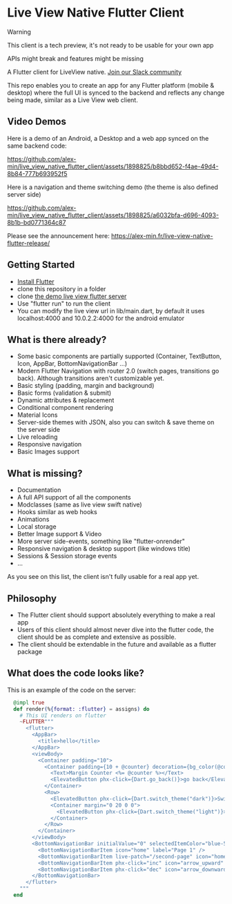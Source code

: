 # Live View Native Flutter Client

> [!WARNING]
> This client is a tech preview, it's not ready to be usable for your own app
>
> APIs might break and features might be missing

A Flutter client for LiveView native. [Join our Slack community](https://join.slack.com/t/liveviewflutter/shared_invite/zt-2eyf5yq9v-x1J8Zr031UOCYFGNpLDv5g)

This repo enables you to create an app for any Flutter platform (mobile & desktop) where the full UI is synced to the backend and reflects any change being made, similar as a Live View web client.

## Video Demos

Here is a demo of an Android, a Desktop and a web app synced on the same backend code:

https://github.com/alex-min/live_view_native_flutter_client/assets/1898825/b8bbd652-f4ae-49d4-8b84-777b693952f5

Here is a navigation and theme switching demo (the theme is also defined server side)

https://github.com/alex-min/live_view_native_flutter_client/assets/1898825/a6032bfa-d696-4093-8b1b-bd0771364c87


Please see the announcement here: https://alex-min.fr/live-view-native-flutter-release/

## Getting Started

- [Install Flutter](https://docs.flutter.dev/get-started/install)
- clone this repository in a folder
- clone [the demo live view flutter server](https://github.com/alex-min/live_view_flutter_demo)
- Use "flutter run" to run the client
- You can modify the live view url in lib/main.dart, by default it uses localhost:4000 and 10.0.2.2:4000 for the android emulator

## What is there already?

- Some basic components are partially supported (Container, TextButton, Icon, AppBar, BottomNavigationBar ...)
- Modern Flutter Navigation with router 2.0 (switch pages, transitions go back). Although transitions aren't customizable yet.
- Basic styling (padding, margin and background)
- Basic forms (validation & submit)
- Dynamic attributes & replacement
- Conditional component rendering
- Material Icons
- Server-side themes with JSON, also you can switch & save theme on the server side
- Live reloading
- Responsive navigation
- Basic Images support

## What is missing?

- Documentation
- A full API support of all the components
- Modclasses (same as live view swift native)
- Hooks similar as web hooks
- Animations
- Local storage
- Better Image support & Video
- More server side-events, something like "flutter-onrender"
- Responsive navigation & desktop support (like windows title)
- Sessions & Session storage events
- ...

As you see on this list, the client isn't fully usable for a real app yet.

## Philosophy

- The Flutter client should support absolutely everything to make a real app
- Users of this client should almost never dive into the flutter code, the client should be as complete and extensive as possible. 
- The client should be extendable in the future and available as a flutter package


## What does the code looks like?

This is an example of the code on the server:

```elixir
  @impl true
  def render(%{format: :flutter} = assigns) do
    # This UI renders on flutter
    ~FLUTTER"""
      <flutter>
        <AppBar>
          <title>hello</title>
        </AppBar>
        <viewBody>
          <Container padding="10">
            <Container padding={10 + @counter} decoration={bg_color(@counter)}>
              <Text>Margin Counter <%= @counter %></Text>
              <ElevatedButton phx-click={Dart.go_back()}>go back</ElevatedButton>
            </Container>
            <Row>
              <ElevatedButton phx-click={Dart.switch_theme("dark")}>Switch dark theme</ElevatedButton>
              <Container margin="0 20 0 0">
                <ElevatedButton phx-click={Dart.switch_theme("light")}>Switch light theme</ElevatedButton>
              </Container>
            </Row>
          </Container>
        </viewBody>
        <BottomNavigationBar initialValue="0" selectedItemColor="blue-500">
          <BottomNavigationBarItem icon="home" label="Page 1" />
          <BottomNavigationBarItem live-patch="/second-page" icon="home" label="Page 2" />
          <BottomNavigationBarItem phx-click="inc" icon="arrow_upward" label="Increment" />
          <BottomNavigationBarItem phx-click="dec" icon="arrow_downward" label="Decrement" />
        </BottomNavigationBar>
      </flutter>
    """
  end
```

